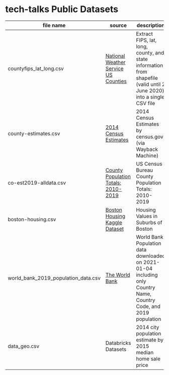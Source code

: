 # tech-talks Public Datasets

| file name | source | description |
| --------- | ------ | ----------- |
|countyfips_lat_long.csv | [National Weather Service US Counties](https://www.weather.gov/gis/Counties) | Extract FIPS, lat, long, county, and state information from shapefile (valid until 2 June 2020) into a single CSV file |
| county-estimates.csv | [2014 Census Estimates](https://web.archive.org/web/20160110113240/http://www.census.gov/popest/data/counties/totals/2014/files/CO-EST2014-alldata.csv) | 2014 Census Estimates by census.gov (via Wayback Machine) |
| co-est2019-alldata.csv | [County Population Totals: 2010-2019](https://www.census.gov/data/datasets/time-series/demo/popest/2010s-counties-total.html#par_textimage_70769902) | US Census Bureau County Population Totals: 2010-2019 |
| boston-housing.csv | [Boston Housing Kaggle Dataset](https://www.kaggle.com/c/boston-housing#) | Housing Values in Suburbs of Boston |
| world_bank_2019_population_data.csv | [The World Bank](https://data.worldbank.org/indicator/SP.POP.TOTL) | World Bank Population data downloaded on 2021-01-04 including only Country Name, Country Code, and 2019 population |
| data_geo.csv | Databricks Datasets | 2014 city population estimate by 2015 median home sale price | 
